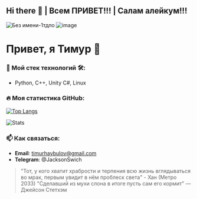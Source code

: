 ## Hi there 👋 | Всем ПРИВЕТ!!! | Салам алейкум!!!
![Без имени-1тдло](https://github.com/user-attachments/assets/1b6d80a4-6017-432a-ae6c-3707b687f0f4) ![image](https://github.com/user-attachments/assets/a4c1b4c7-d250-457f-8286-6bc8f2ab3d77) 


# Привет, я Тимур 👋

### 🚀 Мой стек технологий 🛠:
- Python, C++, Unity C#, Linux

### 🔥 Моя статистика GitHub:
[![Top Langs](https://github-readme-stats.vercel.app/api/top-langs/?username=JacksonSwich&layout=compact&theme=dracula)](https://github.com/JacksonSwich)

![Stats](https://github-readme-stats.vercel.app/api?username=JacksonSwich&show_icons=true&theme=radical)

### 📫 Как связаться:
- **Email**: timurhaybulov@gmail.com
- **Telegram**: @JacksonSwich

> "Тот, у кого хватит храбрости и терпения всю жизнь вглядываться во мрак, первым увидит в нём проблеск света" - Хан (Метро 2033)
> "Сделавший из мухи слона в итоге пусть сам его кормит" — Джейсон Стетхэм

